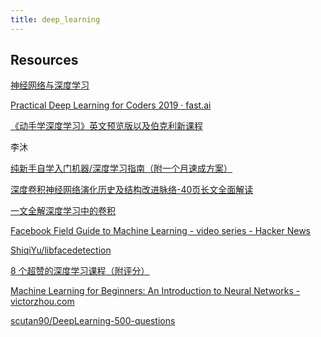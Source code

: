 ```yaml
---
title: deep_learning
---
```


## Resources

[神经网络与深度学习](https://nndl.github.io/)

[Practical Deep Learning for Coders 2019 · fast.ai](https://www.fast.ai/2019/01/24/course-v3/)

[](https://www.bilibili.com/video/av21824978)

[《动手学深度学习》英文预览版以及伯克利新课程](https://zhuanlan.zhihu.com/p/51116055)

李沐

[纯新手自学入门机器/深度学习指南（附一个月速成方案）](https://zhuanlan.zhihu.com/p/37349519)

[深度卷积神经网络演化历史及结构改进脉络-40页长文全面解读](https://zhuanlan.zhihu.com/p/36765623)

[一文全解深度学习中的卷积](https://zhuanlan.zhihu.com/p/36742352)

[Facebook Field Guide to Machine Learning - video series - Hacker News](https://news.ycombinator.com/item?id=17707292)

[](https://mp.weixin.qq.com/s?__biz=MzIzNjc1NzUzMw%3D%3D&mid=2247515087&idx=3&sn=b4374c97ecb246d579b88c6fe3123ac3#“Wow！”)

[ShiqiYu/libfacedetection](https://github.com/ShiqiYu/libfacedetection)

[8 个超赞的深度学习课程（附评分）](https://zhuanlan.zhihu.com/p/43831189)

[](https://bloomberg.github.io/foml/#home)

[Machine Learning for Beginners: An Introduction to Neural Networks - victorzhou.com](https://victorzhou.com/blog/intro-to-neural-networks/)

[scutan90/DeepLearning-500-questions](https://github.com/scutan90/DeepLearning-500-questions)